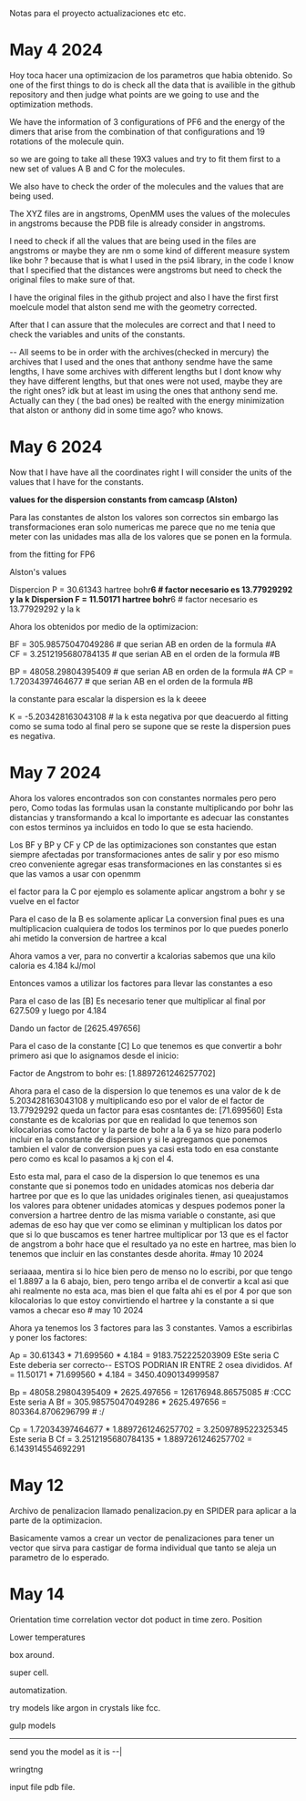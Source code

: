Notas para el proyecto actualizaciones etc etc. 

# May 4 2024

Hoy toca hacer una optimizacion de los parametros que habia obtenido. So one of the first things to do is check all the data that is availible in the github repository and then judge what points are we going to use and the optimization methods. 

We have the information of 3 configurations of PF6 and the energy of the dimers that arise from the combination of that configurations and 19 rotations of the molecule quin. 

so we are going to take all these 19X3 values and try to fit them first to a new set of values A B and C for the molecules. 

We also have to check the order of the molecules and the values that are being used. 

The XYZ files are in angstroms, OpenMM uses the values of the molecules in angstroms because the PDB file is already consider in angstroms.

I need to check if all the values that are being used in the files are angstroms or maybe they are nm o some kind of different measure system like bohr ? because that is what I used in the psi4 library, in the code I know that I specified that the distances were angstroms but need to check the original files to make sure of that. 


I have the original files in the github project and also I have the first first moelcule model that alston send me with the geometry corrected. 


After that I can assure that the molecules are correct and that I need to check the variables and units of the constants. 

-- All seems to be in order with the archives(checked in mercury) the archives that I used and the ones that anthony sendme have the same lengths, I have some archives with different lengths but I dont know why they have different lengths, but that ones were not used, maybe they are the right ones? idk but at least im using the ones that anthony send me. Actually can they ( the bad ones) be realted with the energy minimization that alston or anthony did in some time ago? who knows.

# May 6 2024 

Now that I have have all the coordinates right I will consider the units of the values that I have for the constants. 

**values for the dispersion constants from camcasp (Alston)**

Para las constantes de alston los valores son correctos sin embargo las transformaciones eran solo numericas me parece que no me tenia que meter con las unidades mas alla de los valores que se ponen en la formula. 

from the fitting for FP6 

Alston's values 

Dispercion P = 30.61343 hartree bohr**6  # factor necesario es 13.77929292 y la k 
Dispersion F = 11.50171 hartree bohr**6  # factor necesario es 13.77929292 y la k

Ahora los obtenidos por medio de la optimizacion: 

BF = 305.98575047049286 # que serian AB en orden de la formula #A  
CF = 3.2512195680784135 # que serian AB en el orden de la formula #B

BP = 48058.29804395409 # que serian AB en orden de la formula #A
CP = 1.72034397464677  # que serian AB en el orden de la formula #B

la constante para escalar la dispersion es la k deeee 

K = -5.203428163043108 # la k esta negativa por que deacuerdo al fitting como se suma todo al final pero se supone que se reste la dispersion pues es negativa. 

# May 7 2024

Ahora los valores encontrados son con constantes normales pero pero pero, Como todas las formulas usan la constante multiplicando por bohr las distancias y transformando a kcal lo importante es adecuar las constantes con estos terminos ya incluidos en todo lo que se esta haciendo. 

Los BF y BP y CF y CP de las optimizaciones son constantes que estan siempre afectadas por transformaciones antes de salir y por eso mismo creo conveniente agregar esas transformaciones en las constantes si es que las vamos a usar con openmm

el factor para la C por ejemplo es solamente aplicar angstrom a bohr y se vuelve en el factor

Para el caso de la B es solamente aplicar La conversion final pues es una multiplicacion cualquiera de todos los terminos por lo que puedes ponerlo ahi metido la conversion de hartree a kcal 

Ahora vamos a ver, para no convertir a kcalorias sabemos que una kilo caloria es 4.184 kJ/mol

Entonces vamos a utilizar los factores para llevar las constantes a eso 

Para el caso de las [B] Es necesario tener que multiplicar al final por 627.509 y luego por 4.184

Dando un factor de [2625.497656]

Para el caso de la constante [C] Lo que tenemos es que convertir a bohr primero asi que lo asignamos desde el inicio: 

Factor de Angstrom to bohr es: [1.8897261246257702]

Ahora para el caso de la dispersion lo que tenemos es una valor de k de 5.203428163043108 y multiplicando eso por el valor de el factor de 13.77929292 queda un factor para esas cosntantes de: 
[71.699560] Esta constante es de kcalorias por que en realidad lo que tenemos son kilocalorias como factor y la parte de bohr a la 6 ya se hizo para poderlo incluir en la constante de dispersion y si le agregamos que ponemos tambien el valor de conversion pues ya casi esta todo en esa constante pero como es kcal lo pasamos a kj con el 4. 

Esto esta mal, para el caso de la dispersion lo que tenemos es una constante que si ponemos todo en unidades atomicas nos deberia dar hartree por que es lo que las unidades originales tienen, asi queajustamos los valores para obtener unidades atomicas y despues podemos poner la conversion a hartree dentro de las misma variable o constante, asi que ademas de eso hay que ver como se eliminan y multiplican los datos por que si lo que buscamos es tener hartree multiplicar por 13 que es el factor de angstrom a bohr hace que el resultado ya no este en hartree, mas bien lo tenemos que incluir en las constantes desde ahorita. #may 10 2024

seriaaaa, mentira si lo hice bien pero de menso no lo escribi, por que tengo el 1.8897 a la 6 abajo, bien, pero tengo arriba el de convertir a kcal asi que ahi realmente no esta aca, mas bien el que falta ahi es el por 4 por que son kilocalorias lo que estoy convirtiendo el hartree y la constante a si que vamos a checar eso # may 10 2024

Ahora ya tenemos los 3 factores para las 3 constantes. Vamos a escribirlas y poner los factores: 


Ap = 30.61343 * 71.699560 * 4.184 = 9183.752225203909 ESte seria C Este deberia ser correcto--
ESTOS PODRIAN IR ENTRE 2 osea divididos. 
Af = 11.50171 * 71.699560 * 4.184 = 3450.4090134999587

Bp = 48058.29804395409 * 2625.497656 = 126176948.86575085 # :CCC Este seria A
Bf = 305.98575047049286 * 2625.497656 = 803364.8706296799 # :/

Cp = 1.72034397464677 * 1.8897261246257702 = 3.2509789522325345      Este seria B 
Cf = 3.2512195680784135 * 1.8897261246257702 = 6.143914554692291

# May 12

Archivo de penalizacion llamado penalizacion.py en SPIDER para aplicar a la parte de la optimizacion. 

Basicamente vamos a crear un vector de penalizaciones para tener un vector que sirva para castigar de forma individual que tanto se aleja un parametro de lo esperado. 



# May 14 

Orientation time correlation vector dot poduct in time zero. Position

Lower temperatures

box around. 

super cell. 

automatization. 

try models like argon in crystals like fcc. 

gulp models 

----


send you the model as it is --|

wringtng 

input file pdb file. 

